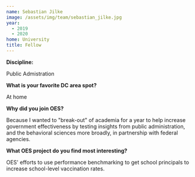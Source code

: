 ```yaml
---
name: Sebastian Jilke
image: /assets/img/team/sebastian_jilke.jpg
year:
  - 2019
  - 2020
home: University
title: Fellow
---
```


**Discipline:**

Public Admistration

**What is your favorite DC area spot?**

At home

**Why did you join OES?**

Because I wanted to "break-out" of academia for a year to help increase government effectiveness by testing insights from public administration, and the behavioral sciences more broadly, in partnership with federal agencies.

**What OES project do you find most interesting?**

OES' efforts to use performance benchmarking to get school principals to increase school-level vaccination rates.
